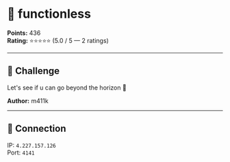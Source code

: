 # 🔐 functionless

**Points:** 436  
**Rating:** ⭐⭐⭐⭐⭐ (5.0 / 5 — 2 ratings)  

---

## 📜 Challenge
Let's see if u can go beyond the horizon 🌇  

**Author:** m411k

---

## 🔗 Connection
IP: `4.227.157.126`  
Port: `4141`
